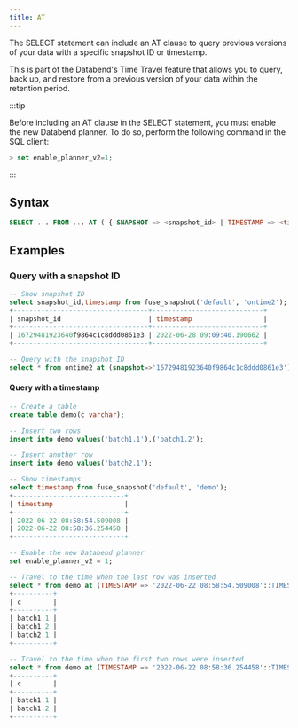 ```yaml
---
title: AT
---
```


The SELECT statement can include an AT clause to query previous versions of your data with a specific snapshot ID or timestamp.

This is part of the Databend's Time Travel feature that allows you to query, back up, and restore from a previous version of your data within the retention period.

:::tip

Before including an AT clause in the SELECT statement, you must enable the new Databend planner. To do so, perform the following command in the SQL client:

```sql
> set enable_planner_v2=1;
```
:::

## Syntax

```sql    
SELECT ... FROM ... AT ( { SNAPSHOT => <snapshot_id> | TIMESTAMP => <timestamp> } )
```

## Examples

### Query with a snapshot ID

```sql
-- Show snapshot ID
select snapshot_id,timestamp from fuse_snapshot('default', 'ontime2');
+----------------------------------+----------------------------+
| snapshot_id                      | timestamp                  |
+----------------------------------+----------------------------+
| 16729481923640f9864c1c8ddd0861e3 | 2022-06-28 09:09:40.190662 |
+----------------------------------+----------------------------+

-- Query with the snapshot ID
select * from ontime2 at (snapshot=>'16729481923640f9864c1c8ddd0861e3');
```

#### Query with a timestamp

```sql
-- Create a table
create table demo(c varchar);

-- Insert two rows
insert into demo values('batch1.1'),('batch1.2');

-- Insert another row
insert into demo values('batch2.1');

-- Show timestamps
select timestamp from fuse_snapshot('default', 'demo'); 
+----------------------------+
| timestamp                  |
+----------------------------+
| 2022-06-22 08:58:54.509008 |
| 2022-06-22 08:58:36.254458 |
+----------------------------+

-- Enable the new Databend planner
set enable_planner_v2 = 1;  

-- Travel to the time when the last row was inserted
select * from demo at (TIMESTAMP => '2022-06-22 08:58:54.509008'::TIMESTAMP); 
+----------+
| c        |
+----------+
| batch1.1 |
| batch1.2 |
| batch2.1 |
+----------+

-- Travel to the time when the first two rows were inserted
select * from demo at (TIMESTAMP => '2022-06-22 08:58:36.254458'::TIMESTAMP); 
+----------+
| c        |
+----------+
| batch1.1 |
| batch1.2 |
+----------+

```
